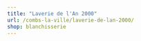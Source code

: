 ```yaml
---
title: "Laverie de l'An 2000"
url: /combs-la-ville/laverie-de-lan-2000/
shop: blanchisserie
---
```

